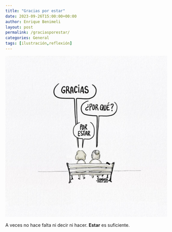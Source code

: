 ```yaml
---
title: "Gracias por estar"
date: 2023-09-26T15:00:00+00:00
author: Enrique Benimeli
layout: post
permalink: /graciasporestar/
categories: General
tags: [ilustración,reflexión]
---
```


[![image](assets/images/posts/2023/09/graciasporestar.jpg)](https://www.instagram.com/p/CxS6rhMOC37/)

A veces no hace falta ni decir ni hacer. **Estar** es suficiente.